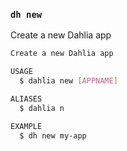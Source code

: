 ### `dh new`

Create a new Dahlia app

```bash
Create a new Dahlia app

USAGE
  $ dahlia new [APPNAME]

ALIASES
  $ dahlia n

EXAMPLE
  $ dh new my-app
```